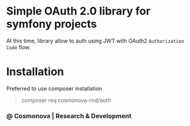 # Simple OAuth 2.0 library for symfony projects

At this time, library allow to auth using JWT with OAuth2 `Authorization Code` flow.

# Installation

Preferred to use composer installation

> composer req cosmonova-rnd/auth

### @ Cosmonova | Research & Development

